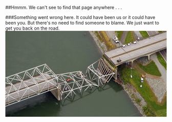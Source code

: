﻿##Hmmm.  We can't see to find that page anywhere . . .

###Something went wrong here.  It could have been us or it could have been you.  But there's no need to find someone to blame.  We just want to get you back on the road.
<img src="https://raw.githubusercontent.com/Obrary/public-site-assets/master/404/images/404-Bridge-800x425.jpg">
